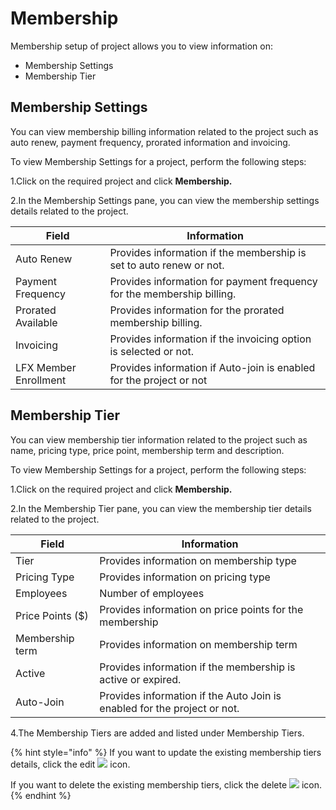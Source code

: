 # Membership

Membership setup of project allows you to view information on:

* Membership Settings
* Membership Tier

## Membership Settings <a href="#billing-information" id="billing-information"></a>

You can view membership billing information related to the project such as auto renew, payment frequency, prorated information and invoicing.

To view Membership Settings for a project, perform the following steps:

1.Click on the required project and click **Membership.**

2.In the Membership Settings pane, you can view the membership settings details related to the project.&#x20;

| **Field**              | **Information**                                                        |
| ---------------------- | ---------------------------------------------------------------------- |
| Auto Renew             | Provides information if the membership is set to auto renew or not.    |
| Payment Frequency      | Provides information for payment frequency for the membership billing. |
| Prorated Available     | Provides information for the prorated membership billing.              |
| Invoicing              | Provides information if the invoicing option is selected or not.       |
| LFX Member Enrollment  | Provides information if Auto-join is enabled for the project or not    |



## Membership Tier

You can view membership tier information related to the project such as name, pricing type, price point, membership term and description.

To view Membership Settings for a project, perform the following steps:

1.Click on the required project and click **Membership.**

2.In the Membership Tier pane, you can view the membership tier details related to the project.&#x20;

| **Field**        | **Information**                                                          |
| ---------------- | ------------------------------------------------------------------------ |
| Tier             | Provides information on membership type                                  |
| Pricing Type     | Provides information on   pricing type                                   |
| Employees        | Number of employees                                                      |
| Price Points ($) | Provides information on  price points for the membership                 |
| Membership term  | Provides information on  membership term                                 |
| Active           | Provides information if the membership is active or expired.             |
| Auto-Join        | Provides information if the Auto Join is enabled for the project or not. |

4.The Membership Tiers are added and listed under Membership Tiers.

{% hint style="info" %}
If you want to update the existing membership tiers details, click the edit ![](../../../.gitbook/assets/Edit\_Icon.png) icon.

If you want to delete the existing membership tiers, click the delete ![](../../../.gitbook/assets/Delete\_Icon.png) icon.
{% endhint %}
